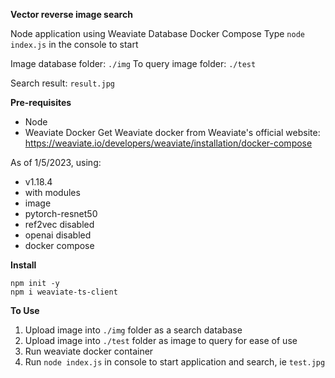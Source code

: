 **Vector reverse image search**

Node application using Weaviate Database Docker Compose
Type `node index.js` in the console to start

Image database folder: `./img`
To query image folder: `./test`

Search result: `result.jpg`

**Pre-requisites**
- Node
- Weaviate Docker
Get Weaviate docker from Weaviate's official website: https://weaviate.io/developers/weaviate/installation/docker-compose

As of 1/5/2023, using:
- v1.18.4
- with modules
- image
- pytorch-resnet50
- ref2vec disabled
- openai disabled
- docker compose

**Install**
```
npm init -y
npm i weaviate-ts-client
```


**To Use**
1. Upload image into `./img` folder as a search database
2. Upload image into `./test` folder as image to query for ease of use
3. Run weaviate docker container
4. Run `node index.js` in console to start application and search, ie `test.jpg`
